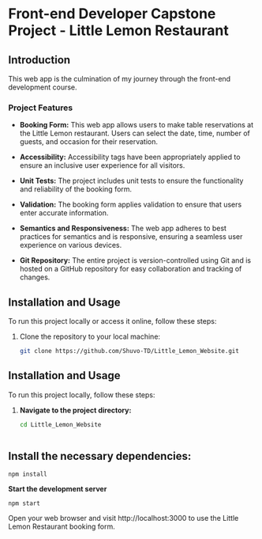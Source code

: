 # Front-end Developer Capstone Project - Little Lemon Restaurant

## Introduction

This web app is the culmination of my journey through the front-end development course.

### Project Features

- **Booking Form:** This web app allows users to make table reservations at the Little Lemon restaurant. Users can select the date, time, number of guests, and occasion for their reservation.

- **Accessibility:** Accessibility tags have been appropriately applied to ensure an inclusive user experience for all visitors.

- **Unit Tests:** The project includes unit tests to ensure the functionality and reliability of the booking form.

- **Validation:** The booking form applies validation to ensure that users enter accurate information.

- **Semantics and Responsiveness:** The web app adheres to best practices for semantics and is responsive, ensuring a seamless user experience on various devices.

- **Git Repository:** The entire project is version-controlled using Git and is hosted on a GitHub repository for easy collaboration and tracking of changes.

## Installation and Usage

To run this project locally or access it online, follow these steps:

1. Clone the repository to your local machine:

   ```bash
   git clone https://github.com/Shuvo-TD/Little_Lemon_Website.git

## Installation and Usage

To run this project locally, follow these steps:

1. **Navigate to the project directory:**

   ```bash
   cd Little_Lemon_Website
   
   

## Install the necessary dependencies:

    
    
    npm install
 
 
 
**Start the development server**         
 
    
    npm start
    
Open your web browser and visit http://localhost:3000 to use the Little Lemon Restaurant booking form.


 
